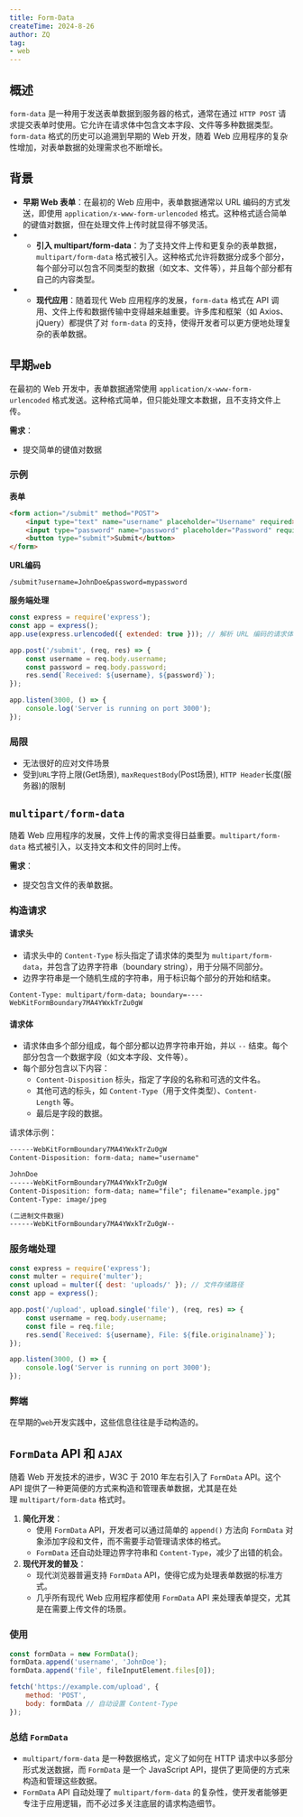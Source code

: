 ```yaml
---
title: Form-Data
createTime: 2024-8-26
author: ZQ
tag:
- web
---
```


## 概述

`form-data` 是一种用于发送表单数据到服务器的格式，通常在通过 `HTTP POST` 请求提交表单时使用。它允许在请求体中包含文本字段、文件等多种数据类型。`form-data` 格式的历史可以追溯到早期的 Web 开发，随着 Web 应用程序的复杂性增加，对表单数据的处理需求也不断增长。

## 背景

- **早期 Web 表单**：在最初的 Web 应用中，表单数据通常以 URL 编码的方式发送，即使用 `application/x-www-form-urlencoded` 格式。这种格式适合简单的键值对数据，但在处理文件上传时就显得不够灵活。
- - **引入 multipart/form-data**：为了支持文件上传和更复杂的表单数据，`multipart/form-data` 格式被引入。这种格式允许将数据分成多个部分，每个部分可以包含不同类型的数据（如文本、文件等），并且每个部分都有自己的内容类型。
- - **现代应用**：随着现代 Web 应用程序的发展，`form-data` 格式在 API 调用、文件上传和数据传输中变得越来越重要。许多库和框架（如 Axios、jQuery）都提供了对 `form-data` 的支持，使得开发者可以更方便地处理复杂的表单数据。


## 早期`web`

在最初的 Web 开发中，表单数据通常使用 `application/x-www-form-urlencoded` 格式发送。这种格式简单，但只能处理文本数据，且不支持文件上传。

**需求**：

- 提交简单的键值对数据

### 示例

**表单**

```html
<form action="/submit" method="POST">
    <input type="text" name="username" placeholder="Username" required>
    <input type="password" name="password" placeholder="Password" required>
    <button type="submit">Submit</button>
</form>
```

**URL编码**

```http
/submit?username=JohnDoe&password=mypassword
```

**服务端处理**

```javascript
const express = require('express');
const app = express();
app.use(express.urlencoded({ extended: true })); // 解析 URL 编码的请求体

app.post('/submit', (req, res) => {
    const username = req.body.username;
    const password = req.body.password;
    res.send(`Received: ${username}, ${password}`);
});

app.listen(3000, () => {
    console.log('Server is running on port 3000');
});
```

### 局限

+ 无法很好的应对文件场景
+ 受到`URL`字符上限(Get场景), `maxRequestBody`(Post场景), `HTTP Header`长度(服务器)的限制

## `multipart/form-data`

随着 Web 应用程序的发展，文件上传的需求变得日益重要。`multipart/form-data` 格式被引入，以支持文本和文件的同时上传。

**需求**：

- 提交包含文件的表单数据。

### 构造请求

#### 请求头

- 请求头中的 `Content-Type` 标头指定了请求体的类型为 `multipart/form-data`，并包含了边界字符串（boundary string），用于分隔不同部分。
- 边界字符串是一个随机生成的字符串，用于标识每个部分的开始和结束。

```http
Content-Type: multipart/form-data; boundary=----WebKitFormBoundary7MA4YWxkTrZu0gW
```

#### 请求体

- 请求体由多个部分组成，每个部分都以边界字符串开始，并以 `--` 结束。每个部分包含一个数据字段（如文本字段、文件等）。
- 每个部分包含以下内容：
    - `Content-Disposition` 标头，指定了字段的名称和可选的文件名。
    - 其他可选的标头，如 `Content-Type`（用于文件类型）、`Content-Length` 等。
    - 最后是字段的数据。

请求体示例：

```txt
------WebKitFormBoundary7MA4YWxkTrZu0gW
Content-Disposition: form-data; name="username"

JohnDoe
------WebKitFormBoundary7MA4YWxkTrZu0gW
Content-Disposition: form-data; name="file"; filename="example.jpg"
Content-Type: image/jpeg

(二进制文件数据)
------WebKitFormBoundary7MA4YWxkTrZu0gW--
```

### 服务端处理

```javascript
const express = require('express');
const multer = require('multer');
const upload = multer({ dest: 'uploads/' }); // 文件存储路径
const app = express();

app.post('/upload', upload.single('file'), (req, res) => {
    const username = req.body.username;
    const file = req.file;
    res.send(`Received: ${username}, File: ${file.originalname}`);
});

app.listen(3000, () => {
    console.log('Server is running on port 3000');
});
```

### 弊端

在早期的`web`开发实践中，这些信息往往是手动构造的。

## `FormData` API 和 `AJAX`

随着 Web 开发技术的进步，W3C 于 2010 年左右引入了 `FormData` API。这个 API 提供了一种更简便的方式来构造和管理表单数据，尤其是在处理 `multipart/form-data` 格式时。

1. **简化开发**：
    - 使用 `FormData` API，开发者可以通过简单的 `append()` 方法向 `FormData` 对象添加字段和文件，而不需要手动管理请求体的格式。
    - `FormData` 还自动处理边界字符串和 `Content-Type`，减少了出错的机会。
2. **现代开发的普及**：
    - 现代浏览器普遍支持 `FormData` API，使得它成为处理表单数据的标准方式。
    - 几乎所有现代 Web 应用程序都使用 `FormData` API 来处理表单提交，尤其是在需要上传文件的场景。

### 使用

```javascript
const formData = new FormData();
formData.append('username', 'JohnDoe');
formData.append('file', fileInputElement.files[0]);

fetch('https://example.com/upload', {
    method: 'POST',
    body: formData // 自动设置 Content-Type
});
```

### 总结 `FormData`

- `multipart/form-data` 是一种数据格式，定义了如何在 HTTP 请求中以多部分形式发送数据，而 `FormData` 是一个 JavaScript API，提供了更简便的方式来构造和管理这些数据。
- `FormData` API 自动处理了 `multipart/form-data` 的复杂性，使开发者能够更专注于应用逻辑，而不必过多关注底层的请求构造细节。